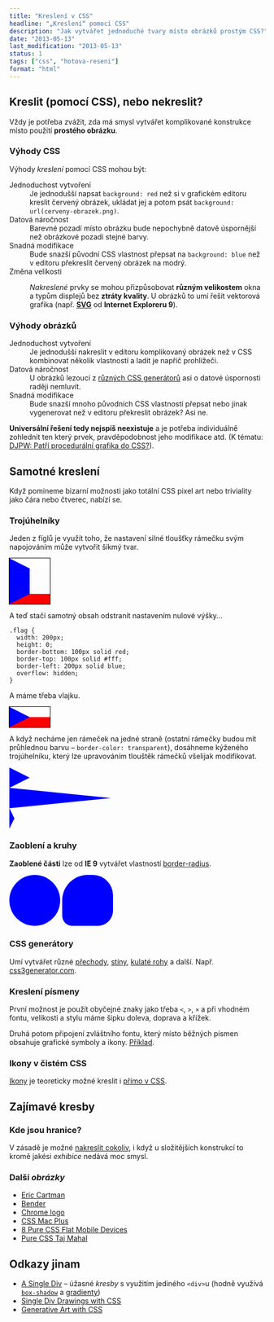 ```yaml
---
title: "Kreslení v CSS"
headline: "„Kreslení“ pomocí CSS"
description: "Jak vytvářet jednoduché tvary místo obrázků prostým CSS?"
date: "2013-05-13"
last_modification: "2013-05-13"
status: 1
tags: ["css", "hotova-reseni"]
format: "html"
---
```


<h2>Kreslit (pomocí CSS), nebo nekreslit?</h2>
<p>Vždy je potřeba zvážit, zda má smysl vytvářet komplikované konstrukce místo použití <b>prostého obrázku</b>.

<h3>Výhody CSS</h3>
<p>Výhody <i>kreslení</i> pomocí CSS mohou být:
<dl>
<dt>Jednoduchost vytvoření
<dd>Je jednodušší napsat <code>background: red</code> než si v grafickém editoru kreslit červený obrázek, ukládat jej a potom psát <code>background: url(cerveny-obrazek.png)</code>.
<dt>Datová náročnost
<dd>Barevné pozadí místo obrázku bude nepochybně datově úspornější než obrázkové pozadí stejné barvy.
<dt>Snadná modifikace
<dd>Bude snazší původní CSS vlastnost přepsat na <code>background: blue</code> než v editoru překreslit červený obrázek na modrý.
  
  <dt>Změna velikosti</dt>
  <dd>
    <p><i>Nakreslené</i> prvky se mohou přizpůsobovat <b>různým velikostem</b> okna a typům displejů bez <b>ztráty kvality</b>. U obrázků to umí řešit vektorová grafika (např. <a href="/svg"><b>SVG</b></a> od <b>Internet Exploreru 9</b>).</p>
  </dd>
</dl>

<h3>Výhody obrázků</h3>
<dl>
<dt>Jednoduchost vytvoření
<dd>Je jednodušší nakreslit v editoru komplikovaný obrázek než v CSS kombinovat několik vlastností a ladit je napříč prohlížeči.
<dt>Datová náročnost
<dd>U obrázků lezoucí z <a href='http://www.colorzilla.com/gradient-editor/'>různých CSS generátorů</a> asi o datové úspornosti raději nemluvit.
<dt>Snadná modifikace
<dd>Bude snazší mnoho původních CSS vlastností přepsat nebo jinak vygenerovat než v editoru překreslit obrázek? Asi ne.
</dl>

<p><b>Universální řešení tedy nejspíš neexistuje</b> a je potřeba individuálně zohlednit ten který prvek, pravděpodobnost jeho modifikace atd. (K tématu: <a href='http://djpw.cz/139552'>DJPW: Patří procedurální grafika do CSS?</a>).

<h2 id="moznosti">Samotné kreslení</h2>
<p>Když pomineme bizarní možnosti jako totální CSS pixel art nebo triviality jako čára nebo čtverec, nabízí se.

<h3 id="trojuhelniky">Trojúhelníky</h3>
<p>Jeden z fíglů je využít toho, že nastavení silné tloušťky rámečku svým napojováním může vytvořit šikmý tvar.</p>
<div class="live">
<div style='outline: 1px solid #000; width: 40px; height: 50px; border-bottom: 20px solid red; border-top: 20px solid #fff; border-left: 40px solid blue;'></div>
</div>
<p>A teď stačí samotný obsah odstranit nastavením nulové výšky…
<pre><code>.flag {
  width: 200px;
  height: 0;
  border-bottom: 100px solid red; 
  border-top: 100px solid #fff; 
  border-left: 200px solid blue;
  overflow: hidden;
}</code></pre>
<p>A máme třeba vlajku.

<div class="live">
<!-- Ukázky vlajky ČR -->
<div style='outline: 1px solid #000; width: 40px;
             height: 0;
             border-bottom: 20px solid red; 
             border-top: 20px solid #fff; 
             border-left: 40px solid blue;
             overflow: hidden;'></div>
<!-- / konec ukázky -->
</div>    

<p>A když necháme jen rámeček na jedné straně (ostatní rámečky budou mít průhlednou barvu – <code>border-color: transparent</code>), dosáhneme kýženého trojúhelníku, který lze upravováním tlouštěk rámečků všelijak modifikovat.

<div class="live">
<!-- Ukázky trojúhelníku -->
<div style='width: 40px;
             height: 0;
             border-bottom: 20px solid transparent; 
             border-top: 20px solid transparent; 
             border-left: 40px solid blue;
             overflow: hidden;'></div>
<div style='width: 40px;
             height: 0;
             border-bottom: 20px solid transparent; 
             border-top: 20px solid transparent; 
             border-left: 200px solid blue;
             overflow: hidden;'></div>
<div style='width: 40px;
             height: 0;
             border-bottom: 20px solid transparent; 
             border-top: 20px solid transparent; 
             border-left: 10px solid blue;
             overflow: hidden;'></div>
<!-- / konec ukázky -->
</div>    

<h3 id="zaobleni">Zaoblení a kruhy</h3>
<p><b>Zaoblené části</b> lze od <b>IE 9</b> vytvářet vlastností <a href="/border-radius">border-radius</a>.</p>
<div class="live">
  <div style="border-radius: 50%; width: 100px; height: 100px; background: blue; display: inline-block"></div>
  <div style="border-radius: 50% 40% 30% 20%; width: 100px; height: 100px; background: blue; display: inline-block"></div>
</div>

<h3 id=generatory>CSS generátory</h3>
<p>Umí vytvářet různé <a href="/gradient">přechody</a>, <a href="/box-shadow">stíny</a>, <a href="/border-radius">kulaté rohy</a> a další. Např. <a href='http://css3generator.com/'>css3generator.com</a>.

<h3 id=pisma>Kreslení písmeny</h3>
<p>První možnost je použít obyčejné znaky jako třeba <code>&lt;</code>, <code>&gt;</code>, <code>×</code> a při vhodném fontu, velikosti a stylu máme šipku doleva, doprava a křížek.
<p>Druhá potom připojení zvláštního fontu, který místo běžných písmen obsahuje grafické symboly a ikony. <a href='http://fortawesome.github.io/Font-Awesome/'>Příklad</a>. 
  
<h3 id="css-ikony">Ikony v čistém CSS</h3>
<p><a href="/css-ikony">Ikony</a> je teoreticky možné kreslit i <a href="http://nicolasgallagher.com/pure-css-gui-icons/demo/">přímo v CSS</a>.</p>


<h2 id="kresby">Zajímavé kresby</h2>
<h3 id="hranice">Kde jsou hranice?</h3>
<p>V zásadě je možné <a href="http://www.webdesignshock.com/50-impressive-css-drawings/">nakreslit cokoliv</a>, i když u složitějších konstrukcí to kromě jakési <i>exhibice</i> nedává moc smysl.</p>

<h3 id="dalsi">Další <i>obrázky</i></h3>
<ul>
  <li><a href="http://codepen.io/LFeh/pen/qzDCJ">Eric Cartman</a></li>
  <li><a href="http://liveweave.com/GoGhKy">Bender</a></li>
  <li><a href="http://codepen.io/kevinjannis/pen/pyuix">Chrome logo</a></li>
  <li><a href="http://hop.ie/blog/macplus/">CSS Mac Plus</a></li>
  <li><a href="http://marvelapp.github.io/devices.css/">8 Pure CSS Flat Mobile Devices</a></li>
  <li><a href="http://codepen.io/jannypie/full/kbdDg">Pure CSS Taj Mahal</a></li>
</ul>



<h2 id="odkazy">Odkazy jinam</h2>

<ul>
  <li><a href="http://a.singlediv.com/">A Single Div</a> – úžasné <i>kresby</i> s využitím jediného <code>&lt;div></code>u (hodně využívá <a href="/box-shadow"><code>box-shadow</code></a> a <a href="/gradient">gradienty</a>)</li>
  
  <li><a href="https://hacks.mozilla.org/2014/09/single-div-drawings-with-css/">Single Div Drawings with CSS</a></li>
  
  <li><a href="https://generative-art-with-css.commons.host">Generative Art with CSS</a></li>
</ul>